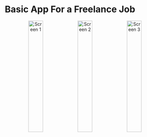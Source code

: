 # Basic App For a Freelance Job

<p align="center">
  
  <img alt="Screen 1" src="https://i.imgur.com/92YGG6p.png" height="30%" width="30%" />
  <img alt="Screen 2" src="https://i.imgur.com/QpQovOj.png" height="30%" width="30%" />
  <img alt="Screen 3" src="https://i.imgur.com/r8rjP4K.png" height="30%" width="30%" />
</p>
